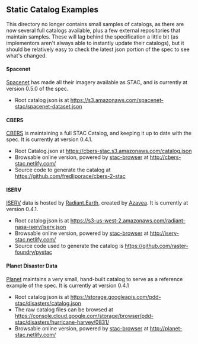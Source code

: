## Static Catalog Examples

This directory no longer contains small samples of catalogs, as there are now several full catalogs 
available, plus a few external repositories that maintain samples. These will lag behind
the specification a little bit (as implementors aren't always able to instantly update their catalogs),
but it should be relatively easy to check the latest json portion of the spec to see what's changed.

#### Spacenet

[Spacenet](https://spacenetchallenge.github.io/) has made all their imagery available as STAC, and is 
currently at version 0.5.0 of the spec.

* Root catalog json is at https://s3.amazonaws.com/spacenet-stac/spacenet-dataset.json

#### CBERS

[CBERS](https://en.wikipedia.org/wiki/China%E2%80%93Brazil_Earth_Resources_Satellite_program) is maintaining 
a full STAC Catalog, and keeping it up to date with the spec. It is currently at version 0.4.1.

* Root Catalog.json at https://cbers-stac.s3.amazonaws.com/catalog.json
* Browsable online version, powered by [stac-browser](https://github.com/radiantearth/stac-browser/) at http://cbers-stac.netlify.com/
* Source code to generate the catalog at https://github.com/fredliporace/cbers-2-stac

#### ISERV

[ISERV](https://www.nasa.gov/mission_pages/station/research/experiments/867.html) data is hosted by 
[Radiant.Earth](http://radiant.earth), created by [Azavea](http://azavea.com). It is currently at
version 0.4.1.

* Root catalog json is at https://s3-us-west-2.amazonaws.com/radiant-nasa-iserv/iserv.json
* Browsable online version, powered by [stac-browser](https://github.com/radiantearth/stac-browser/) at http://iserv-stac.netlify.com/
* Source code used to generate the catalog is https://github.com/raster-foundry/pystac

#### Planet Disaster Data

[Planet](http://planet.com) maintains a very small, hand-built catalog to serve as a reference example
of the spec. It is currently at version 0.4.1

* Root catalog json is at https://storage.googleapis.com/pdd-stac/disasters/catalog.json
* The raw catalog files can be browsed at https://console.cloud.google.com/storage/browser/pdd-stac/disasters/hurricane-harvey/0831/
* Browsable online version, powered by [stac-browser](https://github.com/radiantearth/stac-browser/) at http://planet-stac.netlify.com/